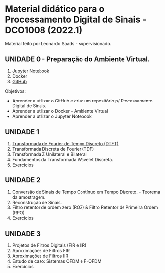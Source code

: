 # Material didático para o Processamento Digital de Sinais - DCO1008 (2022.1)

Material feito por Leonardo Saads - supervisionado.

## UNIDADE 0 - Preparação do Ambiente Virtual.

1. Jupyter Notebook
2. Docker
3. [GitHub](/PreparacaoAmbrienteVirtual/Github.ipynb)

Objetivos:

* Aprender a utilizar o GitHub e criar um repositório p/ Processamento Digital de Sinais.
* Aprender a utilizar o Docker - Ambiente Virtual
* Aprender a utilizar o Jupyter Notebook

## UNIDADE 1

1. [Transformada de Fourier de Tempo Discreto (DTFT)](/PreparacaoAmbrienteVirtual/DTFT.ipynb)
2. Transformada Discreta de Fourier (TDF)
3. Transformada Z Unilateral e Bilateral
4. Fundamentos da Transformada Wavelet Discreta.
5. Exercícios

## UNIDADE 2

1. Conversão de Sinais de Tempo Contínuo em Tempo Discreto. - Teorema da amostragem.
2. Reconstrução de Sinais.
3. Filtro retentor de ordem zero (ROZ) & Filtro Retentor de Primeira Ordem (RPO)
4. Exercícios


## UNIDADE 3

1. Projetos de Filtros Digitais (FIR e IIR)
2. Aproximações de Filtros FIR
3. Aproximações de Filtros IIR
4. Estudo de caso: Sistemas OFDM e F-OFDM
5. Exercícios


